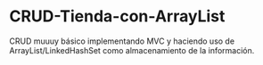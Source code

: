 # CRUD-Tienda-con-ArrayList
CRUD muuuy básico implementando MVC y haciendo uso de ArrayList/LinkedHashSet como almacenamiento de la información. 
